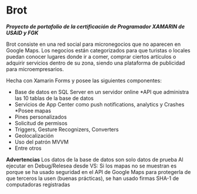 # Brot
***Proyecto de portafolio de la certificación de Programador XAMARIN de USAID y FGK***

Brot consiste en una red social para micronegocios que no aparecen en Google Maps. Los negocios están categorizados para que turistas o locales puedan conocer lugares donde ir a comer, comprar ciertos artículos o adquirir servicios dentro de su zona, siendo una plataforma de publicidad para microempresarios. 

Hecha con Xamarin Forms y posee las siguientes componentes: 

* Base de datos en SQL Server en un servidor online
*API que administra las 10 tablas de la base de datos
* Servicios de App Center como push notifications, analytics y Crashes
*Posee mapas
* Pines personalizados 
* Solicitud de permisos
* Triggers, Gesture Recognizers, Converters
* Geolocalización
* Uso del patrón MVVM
* Entre otros



**Advertencias**
Los datos de la base de datos son solo datos de prueba
Al ejecutar en Debug/Relesea desde VS: Si los mapas no se muestran es porque se ha usado seguridad en el API de Google Maps para protegerla de que terceros la usen (buenas prácticas), se han usado firmas SHA-1 de computadoras registradas
